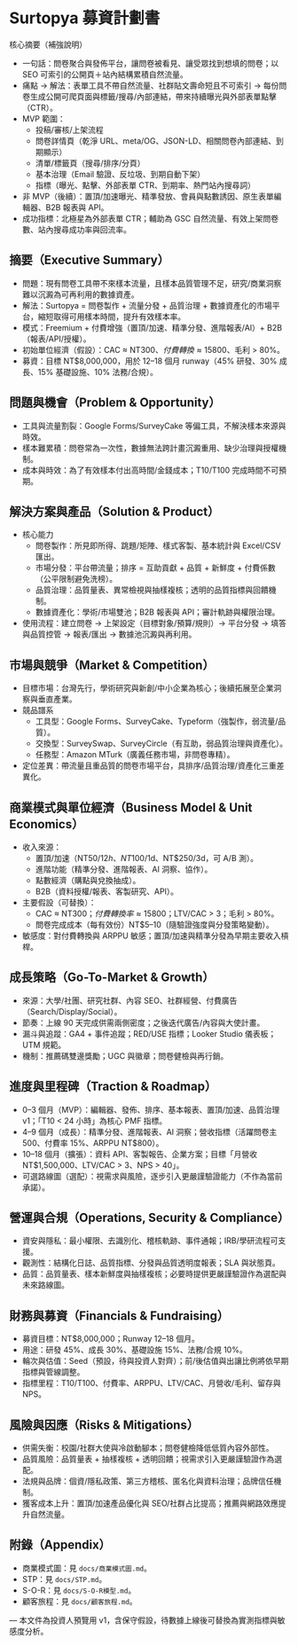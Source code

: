 # Surtopya 募資計劃書

核心摘要（補強說明）

- 一句話：問卷聚合與發佈平台，讓問卷被看見、讓受眾找到想填的問卷；以 SEO 可索引的公開頁＋站內結構累積自然流量。
- 痛點 → 解法：表單工具不帶自然流量、社群貼文壽命短且不可索引 → 每份問卷生成公開可爬頁面與標籤/搜尋/內部連結，帶來持續曝光與外部表單點擊（CTR）。
- MVP 範圍：
  - 投稿/審核/上架流程
  - 問卷詳情頁（乾淨 URL、meta/OG、JSON-LD、相關問卷內部連結、到期顯示）
  - 清單/標籤頁（搜尋/排序/分頁）
  - 基本治理（Email 驗證、反垃圾、到期自動下架）
  - 指標（曝光、點擊、外部表單 CTR、到期率、熱門站內搜尋詞）
- 非 MVP（後續）：置頂/加速曝光、精準發放、會員與點數誘因、原生表單編輯器、B2B 報表與 API。
- 成功指標：北極星為外部表單 CTR；輔助為 GSC 自然流量、有效上架問卷數、站內搜尋成功率與回流率。

## 摘要（Executive Summary）
- 問題：現有問卷工具帶不來樣本流量，且樣本品質管理不足，研究/商業洞察難以沉澱為可再利用的數據資產。
- 解法：Surtopya = 問卷製作 + 流量分發 + 品質治理 + 數據資產化的市場平台，縮短取得可用樣本時間，提升有效樣本率。
- 模式：Freemium + 付費增強（置頂/加速、精準分發、進階報表/AI）+ B2B（報表/API/授權）。
- 初始單位經濟（假設）：CAC ≈ NT$300、付費轉換 ≈ 15%、ARPPU ≈ NT$800、毛利 > 80%。
- 募資：目標 NT$8,000,000，用於 12–18 個月 runway（45% 研發、30% 成長、15% 基礎設施、10% 法務/合規）。

## 問題與機會（Problem & Opportunity）
- 工具與流量割裂：Google Forms/SurveyCake 等偏工具，不解決樣本來源與時效。
- 樣本難累積：問卷常為一次性，數據無法跨計畫沉澱重用、缺少治理與授權機制。
- 成本與時效：為了有效樣本付出高時間/金錢成本；T10/T100 完成時間不可預期。

## 解決方案與產品（Solution & Product）
- 核心能力
  - 問卷製作：所見即所得、跳題/矩陣、樣式客製、基本統計與 Excel/CSV 匯出。
  - 市場分發：平台帶流量；排序 = 互助貢獻 + 品質 + 新鮮度 + 付費係數（公平限制避免洗榜）。
  - 品質治理：品質量表、異常檢視與抽樣複核；透明的品質指標與回饋機制。
  - 數據資產化：學術/市場雙池；B2B 報表與 API；審計軌跡與權限治理。
- 使用流程：建立問卷 → 上架設定（目標對象/預算/規則）→ 平台分發 → 填答與品質控管 → 報表/匯出 → 數據池沉澱與再利用。

## 市場與競爭（Market & Competition）
- 目標市場：台灣先行，學術研究與新創/中小企業為核心；後續拓展至企業洞察與垂直產業。
- 競品譜系
  - 工具型：Google Forms、SurveyCake、Typeform（強製作，弱流量/品質）。
  - 交換型：SurveySwap、SurveyCircle（有互助，弱品質治理與資產化）。
  - 任務型：Amazon MTurk（廣義任務市場，非問卷專精）。
- 定位差異：帶流量且重品質的問卷市場平台，具排序/品質治理/資產化三重差異化。

## 商業模式與單位經濟（Business Model & Unit Economics）
- 收入來源：
  - 置頂/加速（NT$50/12h、NT$100/1d、NT$250/3d，可 A/B 測）。
  - 進階功能（精準分發、進階報表、AI 洞察、協作）。
  - 點數經濟（購點與兌換抽成）。
  - B2B（資料授權/報表、客製研究、API）。
- 主要假設（可替換）：
  - CAC ≈ NT$300；付費轉換率 ≈ 15%；ARPPU ≈ NT$800；LTV/CAC > 3；毛利 > 80%。
  - 問卷完成成本（每有效份）NT$5–10（隨驗證強度與分發策略變動）。
- 敏感度：對付費轉換與 ARPPU 敏感；置頂/加速與精準分發為早期主要收入槓桿。

## 成長策略（Go-To-Market & Growth）
- 來源：大學/社團、研究社群、內容 SEO、社群經營、付費廣告（Search/Display/Social）。
- 節奏：上線 90 天完成供需兩側密度；之後迭代廣告/內容與大使計畫。
- 漏斗與追蹤：GA4 + 事件追蹤；RED/USE 指標；Looker Studio 儀表板；UTM 規範。
- 機制：推薦碼雙邊獎勵；UGC 與徽章；問卷健檢與再行銷。

## 進度與里程碑（Traction & Roadmap）
- 0–3 個月（MVP）：編輯器、發佈、排序、基本報表、置頂/加速、品質治理 v1；「T10 < 24 小時」為核心 PMF 指標。
- 4–9 個月（成長）：精準分發、進階報表、AI 洞察；營收指標（活躍問卷主 500、付費率 15%、ARPPU NT$800）。
- 10–18 個月（擴張）：資料 API、客製報告、企業方案；目標「月營收 NT$1,500,000、LTV/CAC > 3、NPS > 40」。
- 可選路線圖（選配）：視需求與風險，逐步引入更嚴謹驗證能力（不作為當前承諾）。

## 營運與合規（Operations, Security & Compliance）
- 資安與隱私：最小權限、去識別化、稽核軌跡、事件通報；IRB/學研流程可支援。
- 觀測性：結構化日誌、品質指標、分發與品質透明度報表；SLA 與狀態頁。
- 品質：品質量表、樣本新鮮度與抽樣複核；必要時提供更嚴謹驗證作為選配與未來路線圖。

## 財務與募資（Financials & Fundraising）
- 募資目標：NT$8,000,000；Runway 12–18 個月。
- 用途：研發 45%、成長 30%、基礎設施 15%、法務/合規 10%。
- 輪次與估值：Seed（預設，待與投資人對齊）；前/後估值與出讓比例將依早期指標與管線調整。
- 指標里程：T10/T100、付費率、ARPPU、LTV/CAC、月營收/毛利、留存與 NPS。

## 風險與因應（Risks & Mitigations）
- 供需失衡：校園/社群大使與冷啟動腳本；問卷健檢降低低質內容外部性。
- 品質風險：品質量表 + 抽樣複核 + 透明回饋；視需求引入更嚴謹驗證作為選配。
- 法規與品牌：個資/隱私政策、第三方稽核、匿名化與資料治理；品牌信任機制。
- 獲客成本上升：置頂/加速產品優化與 SEO/社群占比提高；推薦與網路效應提升自然流量。

## 附錄（Appendix）
- 商業模式圖：見 `docs/商業模式圖.md`。
- STP：見 `docs/STP.md`。
- S-O-R：見 `docs/S-O-R模型.md`。
- 顧客旅程：見 `docs/顧客旅程.md`。

— 本文件為投資人預覽用 v1，含保守假設，待數據上線後可替換為實測指標與敏感度分析。
